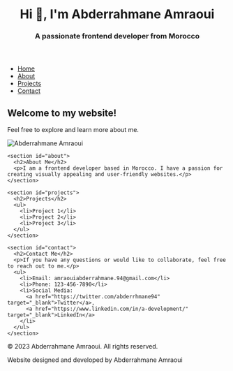 <!DOCTYPE html>
<html>
<head>
  <title>Abderrahmane Amraoui</title>
  <link rel="stylesheet" href="style.css">
</head>
<body>
  <header>
    <h1>Hi 👋, I'm Abderrahmane Amraoui</h1>
    <h3>A passionate frontend developer from Morocco</h3>
  </header>

  <nav>
    <ul>
      <li><a href="#home">Home</a></li>
      <li><a href="#about">About</a></li>
      <li><a href="#projects">Projects</a></li>
      <li><a href="#contact">Contact</a></li>
    </ul>
  </nav>

  <main>
    <section id="home">
      <h2>Welcome to my website!</h2>
      <p>Feel free to explore and learn more about me.</p>
      <img src="profile.jpg" alt="Abderrahmane Amraoui">
    </section>

    <section id="about">
      <h2>About Me</h2>
      <p>I am a frontend developer based in Morocco. I have a passion for creating visually appealing and user-friendly websites.</p>
    </section>

    <section id="projects">
      <h2>Projects</h2>
      <ul>
        <li>Project 1</li>
        <li>Project 2</li>
        <li>Project 3</li>
      </ul>
    </section>

    <section id="contact">
      <h2>Contact Me</h2>
      <p>If you have any questions or would like to collaborate, feel free to reach out to me.</p>
      <ul>
        <li>Email: amraouiabderrahmane.94@gmail.com</li>
        <li>Phone: 123-456-7890</li>
        <li>Social Media: 
          <a href="https://twitter.com/abderrhmane94" target="_blank">Twitter</a>,
          <a href="https://www.linkedin.com/in/a-development/" target="_blank">LinkedIn</a>
        </li>
      </ul>
    </section>
  </main>

  <footer>
    <p>&copy; 2023 Abderrahmane Amraoui. All rights reserved.</p>
    <p>Website designed and developed by Abderrahmane Amraoui</p>
  </footer>
</body>
</html>
